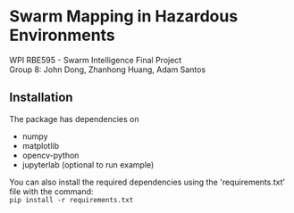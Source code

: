 # Swarm Mapping in Hazardous Environments
WPI RBE595 - Swarm Intelligence Final Project\
Group 8: John Dong, Zhanhong Huang, Adam Santos

## Installation
The package has dependencies on
- numpy
- matplotlib
- opencv-python
- jupyterlab (optional to run example)

You can also install the required dependencies using the 'requirements.txt' file with the command:\
`pip install -r requirements.txt`
